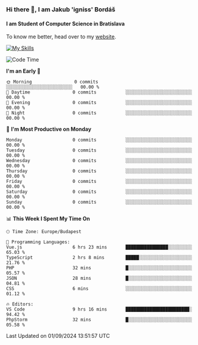 ### Hi there 👋, I am Jakub 'igniss' Bordáš

#### I am Student of Computer Science in Bratislava
To know me better, head over to my [website](https://bordas.sk).

[![My Skills](https://skillicons.dev/icons?i=js,html,css,figma,svelte,java,kotlin,python,postgresql,typescript,nest,nodejs)](https://bordas.sk)


<!--START_SECTION:waka-->
![Code Time](http://img.shields.io/badge/Code%20Time-1%2C509%20hrs%2058%20mins-blue)

**I'm an Early 🐤** 

```text
🌞 Morning                0 commits           ░░░░░░░░░░░░░░░░░░░░░░░░░   00.00 % 
🌆 Daytime                0 commits           ░░░░░░░░░░░░░░░░░░░░░░░░░   00.00 % 
🌃 Evening                0 commits           ░░░░░░░░░░░░░░░░░░░░░░░░░   00.00 % 
🌙 Night                  0 commits           ░░░░░░░░░░░░░░░░░░░░░░░░░   00.00 % 
```
📅 **I'm Most Productive on Monday** 

```text
Monday                   0 commits           ░░░░░░░░░░░░░░░░░░░░░░░░░   00.00 % 
Tuesday                  0 commits           ░░░░░░░░░░░░░░░░░░░░░░░░░   00.00 % 
Wednesday                0 commits           ░░░░░░░░░░░░░░░░░░░░░░░░░   00.00 % 
Thursday                 0 commits           ░░░░░░░░░░░░░░░░░░░░░░░░░   00.00 % 
Friday                   0 commits           ░░░░░░░░░░░░░░░░░░░░░░░░░   00.00 % 
Saturday                 0 commits           ░░░░░░░░░░░░░░░░░░░░░░░░░   00.00 % 
Sunday                   0 commits           ░░░░░░░░░░░░░░░░░░░░░░░░░   00.00 % 
```


📊 **This Week I Spent My Time On** 

```text
🕑︎ Time Zone: Europe/Budapest

💬 Programming Languages: 
Vue.js                   6 hrs 23 mins       ████████████████░░░░░░░░░   65.03 % 
TypeScript               2 hrs 8 mins        █████░░░░░░░░░░░░░░░░░░░░   21.76 % 
PHP                      32 mins             █░░░░░░░░░░░░░░░░░░░░░░░░   05.57 % 
JSON                     28 mins             █░░░░░░░░░░░░░░░░░░░░░░░░   04.81 % 
CSS                      6 mins              ░░░░░░░░░░░░░░░░░░░░░░░░░   01.12 % 

🔥 Editors: 
VS Code                  9 hrs 16 mins       ████████████████████████░   94.42 % 
PhpStorm                 32 mins             █░░░░░░░░░░░░░░░░░░░░░░░░   05.58 % 
```


 Last Updated on 01/09/2024 13:51:57 UTC
<!--END_SECTION:waka-->
